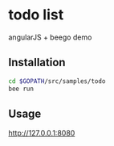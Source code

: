 # todo list

angularJS + beego demo

## Installation

```sh
cd $GOPATH/src/samples/todo
bee run
```

## Usage

<http://127.0.0.1:8080>
